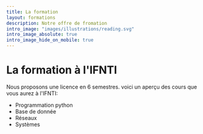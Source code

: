 ```yaml
---
title: La formation
layout: formations
description: Notre offre de fromation
intro_image: "images/illustrations/reading.svg"
intro_image_absolute: true
intro_image_hide_on_mobile: true
---
```


# La formation à l'IFNTI

Nous proposons une licence en 6 semestres.
voici un aperçu des cours que vous aurez à l'IFNTI:
- Programmation python
- Base de donnée
- Réseaux
- Systèmes
